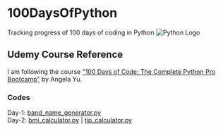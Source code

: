 # 100DaysOfPython 
Tracking progress of 100 days of coding in Python ![Python Logo](https://www.python.org/static/community_logos/python-logo.png)


## Udemy Course Reference
I am following the course ["100 Days of Code: The Complete Python Pro Bootcamp"](https://www.udemy.com/course/100-days-of-code) by Angela Yu.

### Codes
Day-1: [band_name_generator.py](day_1/band_name_generator.py)  
Day-2: [bmi_calculator.py](day_2/bmi_calculator.py) | [tip_calculator.py](day_2/tip_calculator.py)
